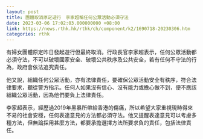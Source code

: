 ```yaml
---
layout: post
title: 團體取消原定遊行　李家超稱任何公眾活動必須守法
date: 2023-03-06 17:02:03.000000000 +08:00
link: https://news.rthk.hk/rthk/ch/component/k2/1690718-20230306.htm
categories: rthk
---
```


有婦女團體原定昨日發起遊行但最終取消。行政長官李家超表示，任何公眾活動都必須守法，不可以破壞國家安全、破壞公共秩序及公共安全，若有任何不守法的行為，政府會依法追究責任。

他又說，組織任何公眾活動，亦有法律責任，要確保公眾活動安全有秩序，符合法律要求，聽從警方指示。任何人如果沒有信心、沒有能力或擔心做不到，便不應該組織公眾活動，因為他們要負上法律責任。

李家超表示，經歷過2019年黑暴所帶給香港的傷痛，所以希望大家重視現時得來不易的社會安穩，任何表達意見的方法都必須守法。他又提醒表達意見可以考慮多種方法，但無論採用甚麼方法，都要承擔選擇方法所要求負的責任，包括法律責任。
